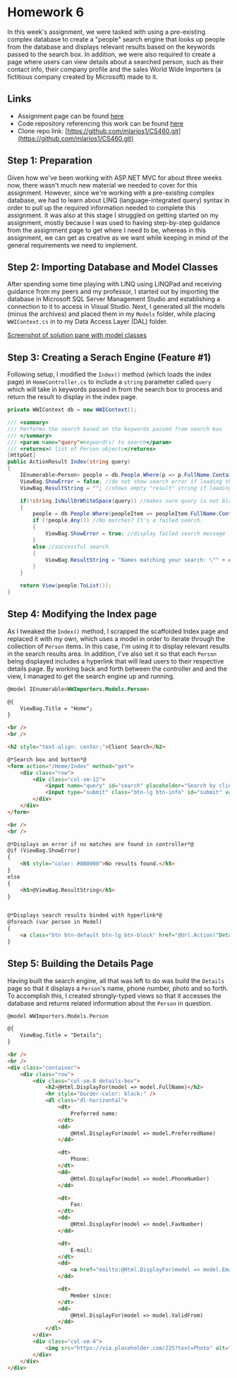 # Homework 6

In this week's assignment, we were tasked with using a pre-existing complex database to create a "people" search engine that looks up people from the database and displays relevant results based on the keywords passed to the search box. In addition, we were also required to create a page where users can view details about a searched person, such as their contact info, their company profile and the sales World Wide Importers (a fictitious company created by Microsoft) made to it.

## Links

* Assignment page can be found [here](http://www.wou.edu/~morses/classes/cs46x/assignments/HW6_1819.html)
* Code repository referencing this work can be found [here](https://github.com/mlarios1/CS460/tree/master/hw6)
* Clone repo link: [https://github.com/mlarios1/CS460.git](https://github.com/mlarios1/CS460.git)

## Step 1: Preparation

Given how we've been working with ASP.NET MVC for about three weeks now, there wasn't much new material we needed to cover for this assignment. However, since we're working with a pre-existing complex database, we had to learn about LINQ (language-integrated query) syntax in order to pull up the required information needed to complete this assignment. It was also at this stage I struggled on getting started on my assignment, mostly because I was used to having step-by-step guidance from the assignment page to get where I need to be, whereas in this assignment, we can get as creative as we want while keeping in mind of the general requirements we need to implement.

## Step 2: Importing Database and Model Classes

After spending some time playing with LINQ using LINQPad and receiving guidance from my peers and my professor, I started out by importing the database in Microsoft SQL Server Management Studio and establishing a connection to it to access in Visual Studio. Next, I generated all the models (minus the archives) and placed them in my ```Models``` folder, while placing ```WWIContext.cs``` in to my Data Access Layer (DAL) folder.

[Screenshot of solution pane with model classes]()

## Step 3: Creating a Serach Engine (Feature #1)

Following setup, I modified the ```Index()``` method (which loads the index page) in ```HomeController.cs``` to include a ```string``` parameter called ```query``` which will take in keywords passed in from the search box to process and return the result to display in the index page.

```C#
private WWIContext db = new WWIContext();

/// <summary>
/// Performs the search based on the keywords passed from search box
/// </summary>
/// <param name="query">keyword(s) to search</param>
/// <returns>A list of Person objects</returns>
[HttpGet]
public ActionResult Index(string query)
{
	IEnumerable<Person> people = db.People.Where(p => p.FullName.Contains(null)); //start out with an empty container
	ViewBag.ShowError = false; //do not show search error if loading the page for the first time or after a successful search
	ViewBag.ResultString = ""; //shows empty "result" string if loading the page for the first time or after a failed search

	if(!string.IsNullOrWhiteSpace(query)) //makes sure query is not blank or contains only whitespaces.
	{
		people = db.People.Where(peopleItem => peopleItem.FullName.Contains(query)); //performs the query
		if (!people.Any()) //No matches? It's a failed search.
		{
			ViewBag.ShowError = true; //display failed search message
		}
		else //successful search
		{
			ViewBag.ResultString = "Names matching your search: \"" + query + "\"";
		}
	}

	return View(people.ToList());
}
```

## Step 4: Modifying the Index page

As I tweaked the ```Index()``` method, I scrapped the scaffolded Index page and replaced it with my own, which uses a model in order to iterate through the collection of ```Person``` items. In this case, I'm using it to display relevant results in the search results area. In addition, I've also set it so that each ```Person``` being displayed includes a hyperlink that will lead users to their respective details page. By working back and forth between the controller and and the view, I managed to get the search engine up and running.

```HTML
@model IEnumerable<WWImporters.Models.Person>

@{
    ViewBag.Title = "Home";
}

<br />
<br />

<h2 style="text-align: center;">Client Search</h2>

@*Search box and button*@
<form action="/Home/Index" method="get">
    <div class="row">
        <div class="col-sm-12">
            <input name="query" id="search" placeholder="Search by client name" />
            <input type="submit" class="btn-lg btn-info" id="submit" value="Search" />
        </div>
    </div>
</form>

<br />
<br />

@*Displays an error if no matches are found in controller*@
@if (ViewBag.ShowError)
{
    <h5 style="color: #8B0000">No results found.</h5>
}
else
{
    <h5>@ViewBag.ResultString</h5>
}


@*Displays search results binded with hyperlink*@
@foreach (var person in Model)
{
    <a class="btn btn-default btn-lg btn-block" href="@Url.Action("Details", "Home", new { id=person.PersonID })">@Html.DisplayFor(personItem => person.FullName)</a>
}
```

## Step 5: Building the Details Page

Having built the search engine, all that was left to do was build the ```Details``` page so that it displays a ```Person```'s name, phone number, photo and so forth. To accomplish this, I created strongly-typed views so that it accesses the database and returns related information about the ```Person``` in question.

```HTML
@model WWImporters.Models.Person

@{
    ViewBag.Title = "Details";
}

<br />
<br />
<div class="container">
    <div class="row">
        <div class="col-sm-8 details-box">
            <h2>@Html.DisplayFor(model => model.FullName)</h2>
            <hr style="border-color: black;" />
            <dl class="dl-horizontal">
                <dt>
                    Preferred name:
                </dt>
                <dd>
                    @Html.DisplayFor(model => model.PreferredName)
                </dd>

                <dt>
                    Phone:
                </dt>
                <dd>
                    @Html.DisplayFor(model => model.PhoneNumber)
                </dd>

                <dt>
                    Fax:
                </dt>
                <dd>
                    @Html.DisplayFor(model => model.FaxNumber)
                </dd>

                <dt>
                    E-mail:
                </dt>
                <dd>
                    <a href="mailto:@Html.DisplayFor(model => model.EmailAddress)">@Html.DisplayFor(model => model.EmailAddress)</a>
                </dd>

                <dt>
                    Member since:
                </dt>
                <dd>
                    @Html.DisplayFor(model => model.ValidFrom)
                </dd>
            </dl>
        </div>
        <div class="col-sm-4">
            <img src="https://via.placeholder.com/225?text=Photo" alt="Profile photo" class="center-block"/>
        </div>
    </div>
</div>

```
